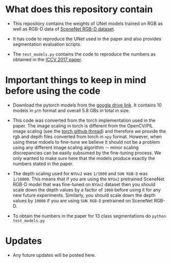 # What does this repository contain

* This repository contains the weights of UNet models trained on RGB as well as RGB-D data of [SceneNet RGB-D dataset](https://robotvault.bitbucket.io/scenenet-rgbd.html).

* It has code to reproduce the UNet used in the paper and also provides segmentation evaluation scripts.

* The `test_models.py` contains the code to reproduce the numbers as obtained in the [ICCV 2017 paper](http://www.imperial.ac.uk/media/imperial-college/research-centres-and-groups/dyson-robotics-lab/jmccormac_etal_iccv2017.pdf).

# Important things to keep in mind before using the code

* Download the pytorch models from the [google drive link](https://drive.google.com/open?id=1cv95981C8vJ9YZY4QowcqcaU1hW2lj1W). It contains 10 models in `pth` format and overall 5.8 GBs in total in size. 

* This code was converted from the torch implementation used in the paper. The image scaling in torch is different from the OpenCV/PIL image scaling (see the [torch github thread](https://github.com/torch/image/issues/188)) and therefore we provide the rgb and depth files converted from torch in `npy` format. However, when using these mdoels to fine-tune we believe it should not be a problem using any different image scaling algorithm -- minor scaling discrepancies can be easily subsumed by the fine-tuning process. We only wanted to make sure here that the models produce exactly the numbers stated in the paper.  

* The depth scaling used for `NYUv2` was `1/1000` and `SUN RGB-D` was `1/10000`. This means that if you are using the `NYUv2` pretrained SceneNet RGB-D model that was fine-tuned on `NYUv2` dataset then you should scale down the depth values by a factor of `1000` before using it for any new future experiments. Similarly, you should scale down the depth values by `10000` if you are using `SUN RGB-D` pretrained on SceneNet RGB-D.

* To obtain the numbers in the paper for 13 class segmentations do `python test_models.py`

# Updates 

* Any future updates will be posted here.
